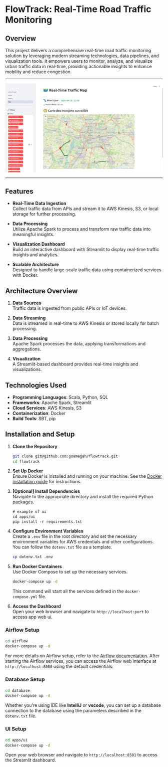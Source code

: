 # FlowTrack: Real-Time Road Traffic Monitoring

## Overview
This project delivers a comprehensive real-time road traffic monitoring solution by leveraging modern streaming technologies, data pipelines, and visualization tools. It empowers users to monitor, analyze, and visualize urban traffic data in real-time, providing actionable insights to enhance mobility and reduce congestion.

---

![](assets/flowtrack_tracking_map.jpeg)

---

## Features
- **Real-Time Data Ingestion**  
  Collect traffic data from APIs and stream it to AWS Kinesis, S3, or local storage for further processing.

- **Data Processing**  
  Utilize Apache Spark to process and transform raw traffic data into meaningful insights.

- **Visualization Dashboard**  
  Build an interactive dashboard with Streamlit to display real-time traffic insights and analytics.

- **Scalable Architecture**  
  Designed to handle large-scale traffic data using containerized services with Docker.


## Architecture Overview
1. **Data Sources**  
   Traffic data is ingested from public APIs or IoT devices.

2. **Data Streaming**  
   Data is streamed in real-time to AWS Kinesis or stored locally for batch processing.

3. **Data Processing**  
   Apache Spark processes the data, applying transformations and aggregations.

4. **Visualization**  
   A Streamlit-based dashboard provides real-time insights and visualizations.


## Technologies Used
- **Programming Languages**: Scala, Python, SQL
- **Frameworks**: Apache Spark, Streamlit
- **Cloud Services**: AWS Kinesis, S3
- **Containerization**: Docker
- **Build Tools**: SBT, pip


## Installation and Setup
1. **Clone the Repository**  
   ```bash
   git clone git@github.com:goamegah/flowtrack.git
   cd flowtrack
    ```
   
3. **Set Up Docker**  
   Ensure Docker is installed and running on your machine. See the [Docker installation guide](https://docs.docker.com/engine/install/) for instructions.

4. **[Optional] Install Dependencies**  
   Navigate to the appropriate directory and install the required Python packages.

    ```bashtreamlite
    # example of ui
    cd apps/ui
    pip install -r requirements.txt
    ```
   
4. **Configure Environment Variables**  
   Create a `.env` file in the root directory and set the necessary environment variables for AWS credentials and other configurations.
   You can follow the `dotenv.txt` file as a template.

    ```bash
    cp dotenv.txt .env
    ```
   
5. **Run Docker Containers**  
   Use Docker Compose to set up the necessary services.

    ```bash
    docker-compose up -d
    ```
   This command will start all the services defined in the `docker-compose.yml` file.

6. **Access the Dashboard**  
   Open your web browser and navigate to `http://localhost:port` to access app web ui.

### Airflow Setup
   ```bash
   cd airflow
   docker-compose up -d
   ```
For more details on Airflow setup, refer to the [Airflow documentation](airflow/README.md).
After starting the Airflow services, you can access the Airflow web interface at `http://localhost:8080` using the default credentials:

### Database Setup
   ```bash
   cd database
   docker-compose up -d
   ```

Whether you're using IDE like **IntelliJ** or **vscode**, you can set up a database connection to the database using the parameters described in the `dotenv.txt` file.
### UI Setup
   ```bash
   cd apps/ui
   docker-compose up -d
   ```
Open your web browser and navigate to `http://localhost:8501` to access the Streamlit dashboard.